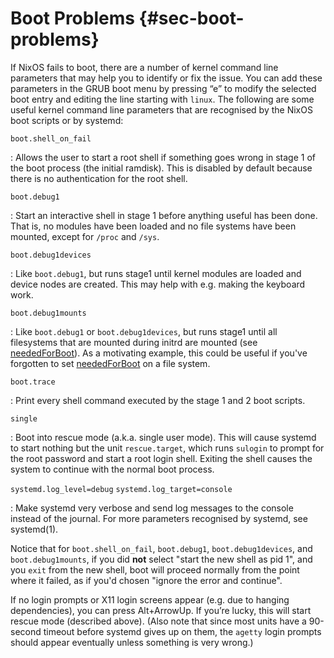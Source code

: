 # Boot Problems {#sec-boot-problems}

If NixOS fails to boot, there are a number of kernel command line parameters that may help you to identify or fix the issue. You can add these parameters in the GRUB boot menu by pressing “e” to modify the selected boot entry and editing the line starting with `linux`. The following are some useful kernel command line parameters that are recognised by the NixOS boot scripts or by systemd:

`boot.shell_on_fail`

: Allows the user to start a root shell if something goes wrong in stage 1 of the boot process (the initial ramdisk). This is disabled by default because there is no authentication for the root shell.

`boot.debug1`

: Start an interactive shell in stage 1 before anything useful has been done. That is, no modules have been loaded and no file systems have been mounted, except for `/proc` and `/sys`.

`boot.debug1devices`

: Like `boot.debug1`, but runs stage1 until kernel modules are loaded and device nodes are created. This may help with e.g. making the keyboard work.

`boot.debug1mounts`

: Like `boot.debug1` or `boot.debug1devices`, but runs stage1 until all filesystems that are mounted during initrd are mounted (see [neededForBoot](#opt-fileSystems._name_.neededForBoot)). As a motivating example, this could be useful if you've forgotten to set [neededForBoot](#opt-fileSystems._name_.neededForBoot) on a file system.

`boot.trace`

: Print every shell command executed by the stage 1 and 2 boot scripts.

`single`

: Boot into rescue mode (a.k.a. single user mode). This will cause systemd to start nothing but the unit `rescue.target`, which runs `sulogin` to prompt for the root password and start a root login shell. Exiting the shell causes the system to continue with the normal boot process.

`systemd.log_level=debug` `systemd.log_target=console`

: Make systemd very verbose and send log messages to the console instead of the journal. For more parameters recognised by systemd, see systemd(1).

Notice that for `boot.shell_on_fail`, `boot.debug1`, `boot.debug1devices`, and `boot.debug1mounts`, if you did **not** select "start the new shell as pid 1", and you `exit` from the new shell, boot will proceed normally from the point where it failed, as if you'd chosen "ignore the error and continue".

If no login prompts or X11 login screens appear (e.g. due to hanging dependencies), you can press Alt+ArrowUp. If you’re lucky, this will start rescue mode (described above). (Also note that since most units have a 90-second timeout before systemd gives up on them, the `agetty` login prompts should appear eventually unless something is very wrong.)
